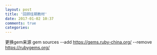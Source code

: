 ```yaml
---
layout: post
title: '回顾往期教材'
date: 2017-01-02 10:37
comments: true
categories: 
---
```

更换gem来源
gem sources --add https://gems.ruby-china.org/ --remove https://rubygems.org/